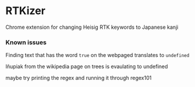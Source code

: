 # RTKizer
Chrome extension for changing Heisig RTK keywords to Japanese kanji

### Known issues

Finding text that has the word `true` on the webpaged translates to `undefined`

Iñupiak from the wikipedia page on trees is evaulating to undefined

maybe try printing the regex and running it through regex101
